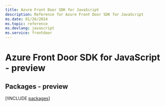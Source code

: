 ```yaml
---
title: Azure Front Door SDK for JavaScript
description: Reference for Azure Front Door SDK for JavaScript
ms.date: 01/26/2024
ms.topic: reference
ms.devlang: javascript
ms.service: frontdoor
---
```

# Azure Front Door SDK for JavaScript - preview
## Packages - preview
[!INCLUDE [packages](front-door-index.md)]